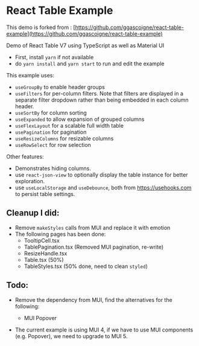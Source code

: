 # React Table Example

This demo is forked from : [https://github.com/ggascoigne/react-table-example](https://github.com/ggascoigne/react-table-example)

Demo of React Table V7 using TypeScript as well as Material UI
- First, install `yarn` if not available
- do `yarn install` and `yarn start` to run and edit the example

This example uses:
  * `useGroupBy` to enable header groups
  * `useFilters` for per-column filters.  Note that filters are displayed in a separate filter dropdown rather than being embedded in each column header.
  * `useSortBy` for column sorting
  * `useExpanded` to allow expansion of grouped columns
  * `useFlexLayout` for a scalable full width table
  * `usePagination` for pagination
  * `useResizeColumns` for resizable columns
  * `useRowSelect` for row selection
  
Other features:
  * Demonstrates hiding columns.
  * use `react-json-view` to optionally display the table instance for better exploration.
  * use `useLocalStorage` and `useDebounce`, both from https://usehooks.com  to persist table settings.

  

## Cleanup I did:

 - Remove `makeStyles` calls from MUI and replace it with emotion 
 - The following pages has been done:
    - TooltipCell.tsx
    - TablePagination.tsx (Removed MUI pagination, re-write)
    - ResizeHandle.tsx
    - Table.tsx (50%)
    - TableStyles.tsx (50% done, need to clean `styled`)


## Todo:

 - Remove the dependency from MUI, find the alternatives for the following:
    - MUI Popover

 - The current example is using MUI 4, if we have to use MUI components (e.g. Popover), we need to upgrade to MUI 5.



